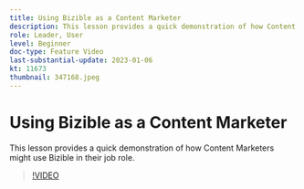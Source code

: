```yaml
---
title: Using Bizible as a Content Marketer
description: This lesson provides a quick demonstration of how Content Marketers might use Bizible in their job role.
role: Leader, User
level: Beginner
doc-type: Feature Video
last-substantial-update: 2023-01-06
kt: 11673
thumbnail: 347168.jpeg
---
```


# Using Bizible as a Content Marketer

This lesson provides a quick demonstration of how Content Marketers might use Bizible in their job role.

>[!VIDEO](https://video.tv.adobe.com/v/347168/?quality=12&learn=on)
